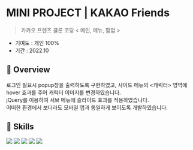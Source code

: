 # MINI PROJECT | KAKAO Friends
> 카카오 프렌즈 클론 코딩 < 메인, 메뉴, 팝업 >
 
* 기여도 : 개인 100% <br> 
* 기간 : 2022.10

## 📍 Overview

로그인 필요시 popup창을 출력하도록 구현하였고, 사이드 메뉴의 <캐릭터> 영역에 hover 효과를 주어 캐릭터 이미지를 변경하였습니다. <br>
jQuery를 이용하여 서브 메뉴에 슬라이드 효과를 적용하였습니다.<br>
어떠한 환경에서 보더라도 모바일 앱과 동일하게 보이도록 개발하였습니다.

## 🚀 Skills 
<img src="https://img.shields.io/badge/html5-E34F26?style=for-the-badge&logo=html5&logoColor=white"> <img src="https://img.shields.io/badge/css3-1572B6?style=for-the-badge&logo=css3&logoColor=white"> <img src="https://img.shields.io/badge/javascript-F7DF1E?style=for-the-badge&logo=javascript&logoColor=black"> <img src="https://img.shields.io/badge/jQuery-0769AD?style=for-the-badge&logo=jQuery&logoColor=white"> <img src="https://img.shields.io/badge/Figma-F24E1E?style=for-the-badge&logo=Figma&logoColor=white">
<br><br>
